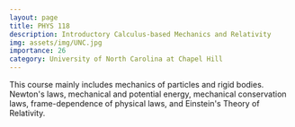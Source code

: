 ```yaml
---
layout: page
title: PHYS 118
description: Introductory Calculus-based Mechanics and Relativity
img: assets/img/UNC.jpg
importance: 26
category: University of North Carolina at Chapel Hill
---
```


This course mainly includes mechanics of particles and rigid bodies. Newton's laws, mechanical and potential energy, mechanical conservation laws, frame-dependence of physical laws, and Einstein's Theory of Relativity.